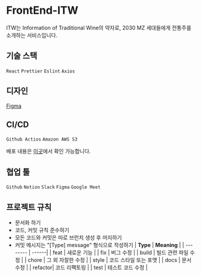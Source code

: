 # FrontEnd-ITW

ITW는 Information of Traditional Wine의 약자로, 2030 MZ 세대들에게 전통주를 소개하는 서비스입니다.

## 기술 스택

`React` `Prettier` `Eslint` `Axios`

## 디자인

[Figma](https://www.figma.com/file/5v64oL33VbbjKJl1ElUUyp/Untitled?node-id=19%3A60)

## CI/CD

`Github Actios` `Amazon AWS S3`

배포 내용은 [이곳](https://www.yetsul.com/)에서 확인 가능합니다.

## 협업 툴

`Github` `Notion` `Slack` `Figma` `Google Meet`

## 프로젝트 규칙

- 문서화 하기
- 코드, 커밋 규칙 준수하기
- 모든 코드와 커밋은 따로 브런치 생성 후 머지하기
- 커밋 메시지는 "[Type] message" 형식으로 작성하기
  | **Type** | **Meaning** |
  | -------- | ------|
  | feat | 새로운 기능 |
  | fix | 버그 수정 |
  | build | 빌드 관련 파일 수정 |
  | chore | 그 외 자잘한 수정 |
  | style | 코드 스타일 또는 포맷 |
  | docs | 문서 수정 |
  | refactor| 코드 리팩토링 |
  | test | 테스트 코드 수정 |

